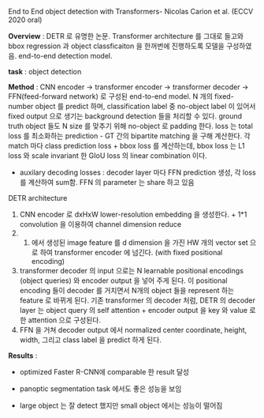 End to End object detection with Transformers- Nicolas Carion et al. (ECCV 2020 oral)
    






**Overview** : DETR 로 유명한 논문. Transformer architecture 를 그대로 들고와 bbox regression 과 object classficaiton 을 한꺼번에 진행하도록 모델을 구성하였음. end-to-end detection model.

**task** : object detection

**Method** : CNN encoder -> transformer encoder -> transformer decoder -> FFN(feed-forward network) 로 구성된 end-to-end model. N 개의 fixed-number object 를 predict 하며, classification label 중 no-object label 이 있어서 fixed output 으로 생기는 background detection 들을 처리할 수 있다. ground truth object 들도 N size 를 맞추기 위해 no-object 로 padding 한다. loss 는 total loss 를 최소화하는 prediction - GT 간의 bipartite matching 을 구해 계산한다. 각 match 마다 class prediction loss + bbox loss 를 계산하는데, bbox loss 는 L1 loss 와 scale invariant 한 GIoU loss 의 linear combination 이다. 
+ auxilary decoding losses : decoder layer 마다 FFN prediction 생성, 각 loss 를 계산하여 sum함. FFN 의 parameter 는 share 하고 있음


DETR architecture

1) CNN encoder 로 dxHxW lower-resolution embedding 을 생성한다. + 1*1 convolution 을 이용하여 channel dimension reduce
2) 1) 에서 생성된 image feature 를 d dimension 을 가진 HW 개의 vector set 으로 하여 transformer encoder 에 넘긴다. (with fixed positional encoding)
3) transformer decoder 의 input 으로는 N learnable positional encodings (object queries) 와 encoder output 을 넣어 주게 된다. 이 positional encoding 들이 decoder 를 거치면서 N개의 object 들을 represent 하는 feature 로 바뀌게 된다. 기존 transformer 의 decoder 처럼, DETR 의 decoder layer 는 object query 의 self attention + encoder output 을 key 와 value 로 한 attention 으로 구성된다.
4) FFN 을 거쳐 decoder output 에서 normalized center coordinate, height, width, 그리고 class label 을 predict 하게 된다. 

**Results** : 


	
* optimized Faster R-CNN에 comparable 한 result 달성
	
* panoptic segmentation task 에서도 좋은 성능을 보임
	
* large object 는 잘 detect 했지만 small object 에서는 성능이 떨어짐


